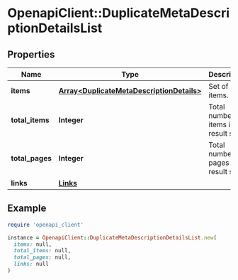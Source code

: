 # OpenapiClient::DuplicateMetaDescriptionDetailsList

## Properties

| Name | Type | Description | Notes |
| ---- | ---- | ----------- | ----- |
| **items** | [**Array&lt;DuplicateMetaDescriptionDetails&gt;**](DuplicateMetaDescriptionDetails.md) | Set of items. |  |
| **total_items** | **Integer** | Total number of items in result set. |  |
| **total_pages** | **Integer** | Total number of pages in result set. |  |
| **links** | [**Links**](Links.md) |  | [optional] |

## Example

```ruby
require 'openapi_client'

instance = OpenapiClient::DuplicateMetaDescriptionDetailsList.new(
  items: null,
  total_items: null,
  total_pages: null,
  links: null
)
```

